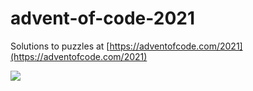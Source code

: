 # advent-of-code-2021

Solutions to puzzles at [https://adventofcode.com/2021](https://adventofcode.com/2021)

![](aoc21.gif)
